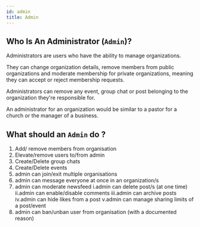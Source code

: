 ```yaml
---
id: admin
title: Admin
---
```


## Who Is An Administrator (`Admin`)?

Administrators are users who have the ability to manage organizations.

They can change organization details, remove members from public organizations and moderate membership for private organizations, meaning they can accept or reject membership requests.

Administrators can remove any event, group chat or post belonging to the organization they're responsible for.

An administrator for an organization would be similar to a pastor for a church or the manager of a business.

## What should an `Admin` do ?

1. Add/ remove members from organisation
2. Elevate/remove users to/from admin
3. Create/Delete group chats
4. Create/Delete events
5. admin can join/exit multiple organisations
6. admin can message everyone at once in an organization/s
7. admin can moderate newsfeed
    i.admin can delete post/s (at one time)
    ii.admin can enable/disable comments
    iii.admin can archive posts
    iv.admin can hide likes from a post
    v.admin can manage sharing limits of a post/event
8. admin can ban/unban user from organisation (with a documented reason)
